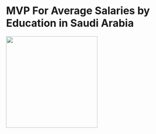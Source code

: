 # MVP For Average Salaries by Education in Saudi Arabia 

<img src="https://drive.google.com/file/d/1fqZvmAHYW8-EcWIw_MTXiiBpSo-BUUjj/view?usp=drivesdk"  width="250" height="250"> 
